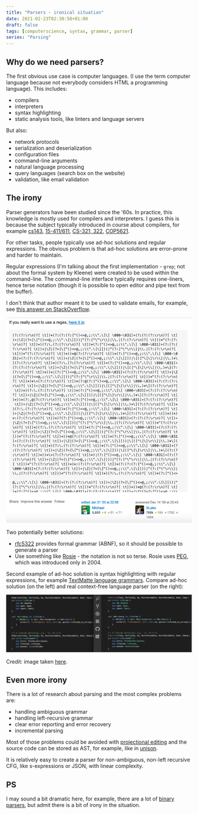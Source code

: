 ```yaml
---
title: "Parsers - ironical situation"
date: 2021-02-23T02:30:58+01:00
draft: false
tags: [computerscience, syntax, grammar, parser]
series: "Parsing"
---
```


## Why do we need parsers?

The first obvious use case is computer languages. (I use the term computer language because not everybody considers HTML a programming language). This includes:



- compilers
- interpreters
- syntax highlighting
- static analysis tools, like linters and language servers

But also:

- network protocols
- serialization and deserialization
- configuration files
- command-line arguments
- natural language processing
- query languages (search box on the website)
- validation, like email validation

## The irony

Parser generators have been studied since the '60s. In practice, this knowledge is mostly used for compilers and interpreters. I guess this is because the subject typically introduced in course about compilers, for example [cs143](https://web.stanford.edu/class/archive/cs/cs143/cs143.1128/), [15-411/611](https://csd.cmu.edu/course-profiles/15-411_611-compiler-design), [CS-321, 322](http://web.cecs.pdx.edu/~harry/compilers/syllabus.html), [COP5621](http://www.cs.fsu.edu/~engelen/courses/COP5621/).

For other tasks, people typically use ad-hoc solutions and regular expressions. The obvious problem is that ad-hoc solutions are error-prone and harder to maintain.

Regular expressions (I'm talking about the first implementation - `grep`; not about the formal system by Kleene) were created to be used within the command-line. The command-line interface typically requires one-liners, hence terse notation (though it is possible to open editor and pipe text from the buffer).

I don't think that author meant it to be used to validate emails, for example, see [this answer on StackOverflow](https://stackoverflow.com/questions/201323/how-to-validate-an-email-address-using-a-regular-expression).

![](./email.png)

Two potentially better solutions:

- [rfc5322](https://www.ietf.org/rfc/rfc5322.txt) provides formal grammar (ABNF), so it should be possible to generate a parser
- Use something like [Rosie](https://rosie-lang.org/about/) - the notation is not so terse. Rosie uses [PEG](https://bford.info/packrat/), which was introduced only in 2004.

Second example of ad-hoc solution is syntax highlighting with regular expressions, for example [TextMatte language grammars](https://macromates.com/manual/en/language_grammars). Compare ad-hoc solution (on the left) and real context-free language parser (on the right):

![](./rust.png)

Credit: image taken [here](https://marketplace.visualstudio.com/items?itemName=georgewfraser.vscode-tree-sitter).

## Even more irony

There is a lot of research about parsing and the most complex problems are:

- handling ambiguous grammar
- handling left-recursive grammar
- clear error reporting and error recovery
- incremental parsing

Most of those problems could be avoided with [projectional editing](https://www.reddit.com/r/nosyntax/wiki/projects) and the source code can be stored as AST, for example, like in [unison](https://www.unisonweb.org/).

It is relatively easy to create a parser for non-ambiguous, non-left recursive CFG, like s-expressions or JSON, with linear complexity.

## PS

I may sound a bit dramatic here, for example, there are a lot of [binary parsers](https://github.com/dloss/binary-parsing), but admit there is a bit of irony in the situation.
